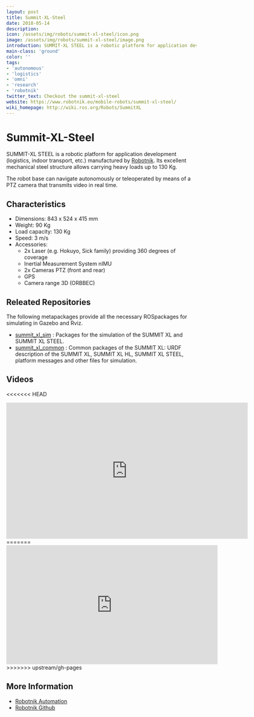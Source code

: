 ```yaml
---
layout: post
title: Summit-XL-Steel
date: 2018-05-14
description:
icon: /assets/img/robots/summit-xl-steel/icon.png
image: /assets/img/robots/summit-xl-steel/image.png
introduction: SUMMIT-XL STEEL is a robotic platform for application development (logistics, indoor transport, etc.) manufactured by Robotnik.
main-class: 'ground'
color: ''
tags:
- 'autonomous'
- 'logistics'
- 'omni'
- 'research'
- 'robotnik'
twitter_text: Checkout the summit-xl-steel
website: https://www.robotnik.eu/mobile-robots/summit-xl-steel/
wiki_homepage: http://wiki.ros.org/Robots/SummitXL
---
```


# Summit-XL-Steel

SUMMIT-XL STEEL is a robotic platform for application development (logistics, indoor transport, etc.) manufactured by [Robotnik](http://www.robotnik.eu/). Its excellent mechanical steel structure allows carrying heavy loads up to 130 Kg. 

The robot base can navigate autonomously or teleoperated by means of a PTZ camera that transmits video in real time.

## Characteristics

* Dimensions: 843 x 524 x 415 mm
* Weight: 90 Kg
* Load capacity: 130 Kg
* Speed: 3 m/s
* Accessories:
    * 2x Laser (e.g. Hokuyo, Sick family) providing 360 degrees of coverage
    * Inertial Measurement System nIMU
    * 2x Cameras PTZ (front and rear)
    * GPS
    * Camera range 3D (ORBBEC)

## Releated Repositories

The following metapackages provide all the necessary ROSpackages for simulating in Gazebo and Rviz.


* [summit_xl_sim](http://wiki.ros.org/summit_xl_sim) : Packages for the simulation of the SUMMIT XL and SUMMIT XL STEEL.
* [summit_xl_common](http://wiki.ros.org/summit_xl_common) : Common packages of the SUMMIT XL: URDF description of the SUMMIT XL, SUMMIT XL HL, SUMMIT XL STEEL, platform messages and other files for simulation.

## Videos

<<<<<<< HEAD
<iframe width="640" height="360" src="https://www.youtube-nocookie.com/embed/sux1CQDGuSs?rel=0" frameborder="0" allowfullscreen></iframe>
=======
<iframe width="560" height="315" src="https://www.youtube-nocookie.com/embed/_vASU9eei04" frameborder="0" allow="accelerometer; autoplay; clipboard-write; encrypted-media; gyroscope; picture-in-picture" allowfullscreen></iframe>
>>>>>>> upstream/gh-pages


## More Information
 * [Robotnik Automation](https://www.robotnik.eu/mobile-robots/summit-xl-steel/)
 * [Robotnik Github](https://github.com/RobotnikAutomation)
